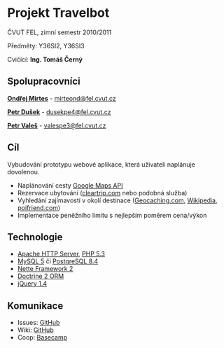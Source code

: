 Projekt Travelbot
===============

ČVUT FEL, zimní semestr 2010/2011

Předměty: Y36SI2, Y36SI3

Cvičící: **Ing. Tomáš Černý**

Spolupracovníci
---------------

**[Ondřej Mirtes](http://github.com/ondrejmirtes)** - mirteond@fel.cvut.cz

**[Petr Dušek](http://github.com/dusekpe4)** - dusekpe4@fel.cvut.cz

**[Petr Valeš](http://github.com/valespe3)** - valespe3@fel.cvut.cz


Cíl
---------------

Vybudování prototypu webové aplikace, která uživateli naplánuje dovolenou.

- Naplánování cesty [Google Maps API](http://code.google.com/intl/cs/apis/maps/index.html)
- Rezervace ubytování ([cleartrip.com](http://www.cleartrip.com/) nebo podobná služba)
- Vyhledání zajímavostí v okolí destinace ([Geocaching.com](http://www.geocaching.com/), [Wikipedia](http://en.wikipedia.org/), [poifriend.com](http://www.poifriend.com/))
- Implementace peněžního limitu s nejlepším poměrem cena/výkon

Technologie
---------------

- [Apache HTTP Server](http://httpd.apache.org/), [PHP 5.3](http://www.php.net/)
- [MySQL 5](http://www.mysql.com/) či [PostgreSQL 8.4](http://www.postgresql.org/)
- [Nette Framework 2](http://nette.org/)
- [Doctrine 2 ORM](http://www.doctrine-project.org/)
- [jQuery 1.4](http://jquery.com/)

Komunikace
---------------

- Issues: [GitHub](http://github.com/travelbot/travelbot/issues)
- Wiki: [GitHub](http://github.com/travelbot/travelbot/wiki)
- Coop: [Basecamp](https://travelbot.basecamphq.com/login)